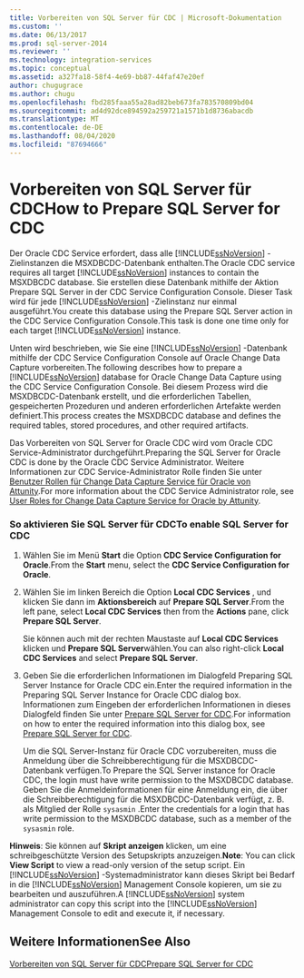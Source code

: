 ```yaml
---
title: Vorbereiten von SQL Server für CDC | Microsoft-Dokumentation
ms.custom: ''
ms.date: 06/13/2017
ms.prod: sql-server-2014
ms.reviewer: ''
ms.technology: integration-services
ms.topic: conceptual
ms.assetid: a327fa18-58f4-4e69-bb87-44faf47e20ef
author: chugugrace
ms.author: chugu
ms.openlocfilehash: fbd285faaa55a28ad82beb673fa783570809bd04
ms.sourcegitcommit: ad4d92dce894592a259721a1571b1d8736abacdb
ms.translationtype: MT
ms.contentlocale: de-DE
ms.lasthandoff: 08/04/2020
ms.locfileid: "87694666"
---
```

# <a name="how-to-prepare-sql-server-for-cdc"></a><span data-ttu-id="673dc-102">Vorbereiten von SQL Server für CDC</span><span class="sxs-lookup"><span data-stu-id="673dc-102">How to Prepare SQL Server for CDC</span></span>
  <span data-ttu-id="673dc-103">Der Oracle CDC Service erfordert, dass alle [!INCLUDE[ssNoVersion](../../includes/ssnoversion-md.md)] -Zielinstanzen die MSXDBCDC-Datenbank enthalten.</span><span class="sxs-lookup"><span data-stu-id="673dc-103">The Oracle CDC service requires all target [!INCLUDE[ssNoVersion](../../includes/ssnoversion-md.md)] instances to contain the MSXDBCDC database.</span></span> <span data-ttu-id="673dc-104">Sie erstellen diese Datenbank mithilfe der Aktion Prepare SQL Server in der CDC Service Configuration Console. Dieser Task wird für jede [!INCLUDE[ssNoVersion](../../includes/ssnoversion-md.md)] -Zielinstanz nur einmal ausgeführt.</span><span class="sxs-lookup"><span data-stu-id="673dc-104">You create this database using the Prepare SQL Server action in the CDC Service Configuration Console.This task is done one time only for each target [!INCLUDE[ssNoVersion](../../includes/ssnoversion-md.md)] instance.</span></span>  
  
 <span data-ttu-id="673dc-105">Unten wird beschrieben, wie Sie eine [!INCLUDE[ssNoVersion](../../includes/ssnoversion-md.md)] -Datenbank mithilfe der CDC Service Configuration Console auf Oracle Change Data Capture vorbereiten.</span><span class="sxs-lookup"><span data-stu-id="673dc-105">The following describes how to prepare a [!INCLUDE[ssNoVersion](../../includes/ssnoversion-md.md)] database for Oracle Change Data Capture using the CDC Service Configuration Console.</span></span> <span data-ttu-id="673dc-106">Bei diesem Prozess wird die MSXDBCDC-Datenbank erstellt, und die erforderlichen Tabellen, gespeicherten Prozeduren und anderen erforderlichen Artefakte werden definiert.</span><span class="sxs-lookup"><span data-stu-id="673dc-106">This process creates the MSXDBCDC database and defines the required tables, stored procedures, and other required artifacts.</span></span>  
  
 <span data-ttu-id="673dc-107">Das Vorbereiten von SQL Server for Oracle CDC wird vom Oracle CDC Service-Administrator durchgeführt.</span><span class="sxs-lookup"><span data-stu-id="673dc-107">Preparing the SQL Server for Oracle CDC is done by the Oracle CDC Service Administrator.</span></span> <span data-ttu-id="673dc-108">Weitere Informationen zur CDC Service-Administrator Rolle finden Sie unter [Benutzer Rollen für Change Data Capture Service für Oracle von Attunity](user-roles.md).</span><span class="sxs-lookup"><span data-stu-id="673dc-108">For more information about the CDC Service Administrator role, see [User Roles for Change Data Capture Service for Oracle by Attunity](user-roles.md).</span></span>  
  
### <a name="to-enable-sql-server-for-cdc"></a><span data-ttu-id="673dc-109">So aktivieren Sie SQL Server für CDC</span><span class="sxs-lookup"><span data-stu-id="673dc-109">To enable SQL Server for CDC</span></span>  
  
1.  <span data-ttu-id="673dc-110">Wählen Sie im Menü **Start** die Option **CDC Service Configuration for Oracle**.</span><span class="sxs-lookup"><span data-stu-id="673dc-110">From the **Start** menu, select the **CDC Service Configuration for Oracle**.</span></span>  
  
2.  <span data-ttu-id="673dc-111">Wählen Sie im linken Bereich die Option **Local CDC Services** , und klicken Sie dann im **Aktionsbereich** auf **Prepare SQL Server**.</span><span class="sxs-lookup"><span data-stu-id="673dc-111">From the left pane, select **Local CDC Services** then from the **Actions** pane, click **Prepare SQL Server**.</span></span>  
  
     <span data-ttu-id="673dc-112">Sie können auch mit der rechten Maustaste auf **Local CDC Services** klicken und **Prepare SQL Server**wählen.</span><span class="sxs-lookup"><span data-stu-id="673dc-112">You can also right-click **Local CDC Services** and select **Prepare SQL Server**.</span></span>  
  
3.  <span data-ttu-id="673dc-113">Geben Sie die erforderlichen Informationen im Dialogfeld Preparing SQL Server Instance for Oracle CDC ein.</span><span class="sxs-lookup"><span data-stu-id="673dc-113">Enter the required information in the Preparing SQL Server Instance for Oracle CDC dialog box.</span></span> <span data-ttu-id="673dc-114">Informationen zum Eingeben der erforderlichen Informationen in dieses Dialogfeld finden Sie unter [Prepare SQL Server for CDC](prepare-sql-server-for-cdc.md).</span><span class="sxs-lookup"><span data-stu-id="673dc-114">For information on how to enter the required information into this dialog box, see [Prepare SQL Server for CDC](prepare-sql-server-for-cdc.md).</span></span>  
  
     <span data-ttu-id="673dc-115">Um die SQL Server-Instanz für Oracle CDC vorzubereiten, muss die Anmeldung über die Schreibberechtigung für die MSXDBCDC-Datenbank verfügen.</span><span class="sxs-lookup"><span data-stu-id="673dc-115">To Prepare the SQL Server instance for Oracle CDC, the login must have write permission to the MSXDBCDC database.</span></span> <span data-ttu-id="673dc-116">Geben Sie die Anmeldeinformationen für eine Anmeldung ein, die über die Schreibberechtigung für die MSXDBCDC-Datenbank verfügt, z. B. als Mitglied der Rolle `sysasmin` .</span><span class="sxs-lookup"><span data-stu-id="673dc-116">Enter the credentials for a login that has write permission to the MSXDBCDC database, such as a member of the `sysasmin` role.</span></span>  
  
 <span data-ttu-id="673dc-117">**Hinweis**: Sie können auf **Skript anzeigen** klicken, um eine schreibgeschützte Version des Setupskripts anzuzeigen.</span><span class="sxs-lookup"><span data-stu-id="673dc-117">**Note**: You can click **View Script** to view a read-only version of the setup script.</span></span> <span data-ttu-id="673dc-118">Ein [!INCLUDE[ssNoVersion](../../includes/ssnoversion-md.md)] -Systemadministrator kann dieses Skript bei Bedarf in die [!INCLUDE[ssNoVersion](../../includes/ssnoversion-md.md)] Management Console kopieren, um sie zu bearbeiten und auszuführen.</span><span class="sxs-lookup"><span data-stu-id="673dc-118">A [!INCLUDE[ssNoVersion](../../includes/ssnoversion-md.md)] system administrator can copy this script into the [!INCLUDE[ssNoVersion](../../includes/ssnoversion-md.md)] Management Console to edit and execute it, if necessary.</span></span>  
  
## <a name="see-also"></a><span data-ttu-id="673dc-119">Weitere Informationen</span><span class="sxs-lookup"><span data-stu-id="673dc-119">See Also</span></span>  
 [<span data-ttu-id="673dc-120">Vorbereiten von SQL Server für CDC</span><span class="sxs-lookup"><span data-stu-id="673dc-120">Prepare SQL Server for CDC</span></span>](prepare-sql-server-for-cdc.md)  
  
  

